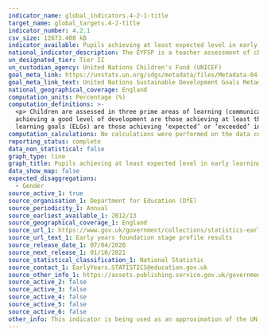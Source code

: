 ```yaml
---
indicator_name: global_indicators.4-2-1-title
target_name: global_targets.4-2-title
indicator_number: 4.2.1
csv_size: 12673.408 kB
indicator_available: Pupils achieving at least expected level in early learning goals as specified by the United Kingdom early years foundation stage profile (EYFSP).
national_indicator_description: The EYFSP is a teacher assessment of children’s development at the end of the early years foundation stage (the end of the academic year in which the child turns five years old – this is typically at the end of the Reception year).
un_designated_tier: Tier II
un_custodian_agency: United Nations Children's Fund (UNICEF)
goal_meta_link: https://unstats.un.org/sdgs/metadata/files/Metadata-04-02-01.pdf
goal_meta_link_text: United Nations Sustainable Development Goals Metadata (PDF 4.0 MB)
national_geographical_coverage: England
computation_units: Percentage (%)
computation_definitions: >-
  <p> Children are assessed in three prime areas of learning (communication and language, physical development and personal and social emotional development) and four specific areas of learning (expressive arts and design, literacy, mathematics, understanding the world). </p> <p> Children
  achieving a good level of development are those achieving at least the expected level within communication and language, physical development, personal and social emotional development, literacy and mathematics. </p> <p> Children achieving at least the expected level across all early
  learning goals (ELGs) are those achieving ‘expected’ or ‘exceeded’ in all 17 ELGs. </p>
computation_calculations: No calculations were performed on the data collected from this source. For more information please visit the source website.
reporting_status: complete
data_non_statistical: false
graph_type: line
graph_title: Pupils achieving at least expected level in early learning goals
data_show_map: false
expected_disaggregations:
  - Gender
source_active_1: true
source_organisation_1: Department for Education (DfE)
source_periodicity_1: Annual
source_earliest_available_1: 2012/13
source_geographical_coverage_1: England
source_url_1: https://www.gov.uk/government/collections/statistics-early-years-foundation-stage-profile
source_url_text_1: Early years foundation stage profile results
source_release_date_1: 07/04/2020
source_next_release_1: 01/10/2021
source_statistical_classification_1: National Statistic
source_contact_1: EarlyYears.STATISTICS@education.gov.uk
source_other_info_1: https://assets.publishing.service.gov.uk/government/uploads/system/uploads/attachment_data/file/839566/EYFSP_2019_Technical_document.pdf
source_active_2: false
source_active_3: false
source_active_4: false
source_active_5: false
source_active_6: false
other_info: This indicator is being used as an approximation of the UN SDG Indicator. Where possible, we will work to identify or develop UK data to meet the global indicator specification. This indicator has been identified in collaboration with topic experts.
---
```

